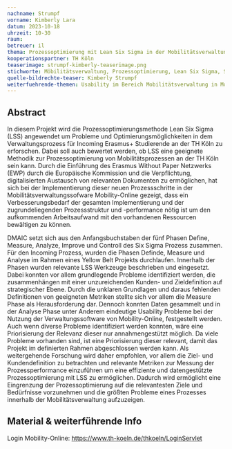 ```yaml
---
nachname: Strumpf
vorname: Kimberly Lara
datum: 2023-10-18
uhrzeit: 10-30
raum:  
betreuer: il
thema: Prozessoptimierung mit Lean Six Sigma in der Mobilitätsverwaltung im Referat für Internationale Angelegenheiten der TH Köln
kooperationspartner: TH Köln
teaserimage: strumpf-kimberly-teaserimage.png
stichworte: Möbilitätsverwaltung, Prozessoptimierung, Lean Six Sigma, Six Sigma, Erasmus+, Erasmus Without Paper (EWP), Projektmanagement
quelle-bildrechte-teaser: Kimberly Strumpf
weiterfuehrende-themen: Usability im Bereich Mobilitätsverwaltung in Mobility-Online, Geeignete Metriken zur Messung von digitalen Mobilitätsprozessen innerhalb verschiedener Softwareanwendungen, Relevante Ziel- und Kundendefinitionen im Kontext internationaler Erasmus+ Mobilitäten an der TH Köln
---
```


## Abstract


In diesem Projekt wird die Prozessoptimierungsmethode Lean Six Sigma (LSS) angewendet um Probleme und Optimierungsmöglichkeiten in dem Verwaltungsprozess für Incoming Erasmus+ Studierende an der TH Köln zu erforschen. Dabei soll auch bewertet werden, ob LSS eine geeignete Methodik zur Prozessoptimierung von Mobilitätsprozessen an der TH Köln sein kann. Durch die Einführung des Erasmus Without Paper Netzwerks (EWP) durch die Europäische Kommission und die Verpflichtung, digitalisierten Austausch von relevanten Dokumenten zu ermöglichen, hat sich bei der Implementierung dieser neuen Prozessschritte in der Mobilitätsverwaltungssofware Mobility-Online gezeigt, dass ein Verbesserungsbedarf der gesamten Implementierung und der zugrundeliegenden Prozessstruktur und -performance nötig ist um den aufkommenden Arbeitsaufwand mit den vorhandenen Ressourcen bewältigen zu können.


DMAIC setzt sich aus den Anfangsbuchstaben der fünf Phasen Define, Measure, Analyze, Improve und Controll des Six Sigma Prozess zusammen. Für den Incoming Prozess, wurden die Phasen Definde, Measure und Analyse im Rahmen eines Yellow Belt Projekts durchlaufen. Innerhalb der Phasen wurden relevante LSS Werkzeuge beschrieben und eingesetzt. 
Dabei konnten vor allem grundlegende Probleme identifiziert werden, die zusammenhängen mit einer unzureichenden Kunden- und Zieldefinition auf strategischer Ebene. Durch die unklaren Grundlagen und daraus fehlenden Definitionen von geeigneten Metriken stellte sich vor allem die Measure Phase als Herausforderung dar. Dennoch konnten Daten gesammelt und in der Analyse Phase unter Anderem eindeutige Usability Probleme bei der Nutzung der Verwaltungssoftware von Mobility-Online, festgestellt werden. Auch wenn diverse Probleme identifiziert werden konnten, wäre eine Priorisierung der Relevanz dieser nur annahmengestützt möglich. Da viele Probleme vorhanden sind, ist eine Priorisierung dieser relevant, damit das Projekt im definierten Rahmen abgeschlossen werden kann.
Als weitergehende Forschung wird daher empfohlen, vor allem die Ziel- und Kundendefinition zu betrachten und relevante Metriken zur Messung der Prozessperformance einzuführen um eine effiziente und datengestützte Prozessoptimierung mit LSS zu ermöglichen. Dadurch wird ermöglicht eine Eingrenzung der Prozessoptimierung auf die relevantesten Ziele und Bedürfnisse vorzunehmen und die größten Probleme eines Prozesses innerhalb der Mobilitätsverwaltung aufzuzeigen. 

## Material & weiterführende Info
Login Mobility-Online: https://www.th-koeln.de/thkoeln/LoginServlet
